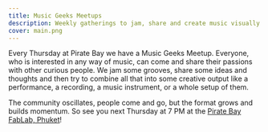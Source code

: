 ```yaml
---
title: Music Geeks Meetups
description: Weekly gatherings to jam, share and create music visually
cover: main.png
---
```




Every Thursday at Pirate Bay we have a Music Geeks Meetup. Everyone, who is interested in any way of music, can come and share their passions with other curious people. We jam some grooves, share some ideas and thoughts and then try to combine all that into some creative output like a performance, a recording, a music instrument, or a whole setup of them.

The community oscillates, people come and go, but the format grows and builds momentum. So see you next Thursday at 7 PM at the [Pirate Bay FabLab, Phuket](https://chromatone.center/academy/centers/phuket/)!

<event-list />